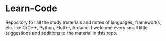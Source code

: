 # Learn-Code
Repository for all the study materials and notes of languages, frameworks, etc. like C/C++, Python, Flutter, Arduino.
I welcome every small little suggestions and additions to the material in this repo.
